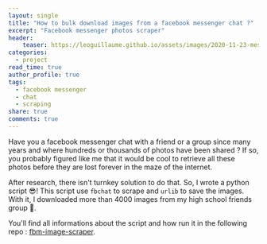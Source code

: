 ```yaml
---
layout: single
title: "How to bulk download images from a facebook messenger chat ?"
excerpt: "Facebook messenger photos scraper"
header:
    teaser: https://leoguillaume.github.io/assets/images/2020-11-23-messengerscraper/teaser.jpg
categories:
  - project
read_time: true
author_profile: true
tags:
  - facebook messenger
  - chat
  - scraping
share: true
comments: true
---
```

Have you a facebook messenger chat with a friend or a group since many years and where hundreds or thousands of photos have been shared ? If so, you probably figured like me that it would be cool to retrieve all these photos before they are lost forever in the maze of the internet.

After research, there isn't turnkey solution to do that. So, I wrote a python script :sunglasses:! This script use `fbchat` to scrape and `urlib` to save the images. With it, I downloaded more than 4000 images from my high school friends group :rocket:.

You'll find all informations about the script and how run it in the following repo : [fbm-image-scraper](https://github.com/leoguillaume/fbm-image-scraper).
